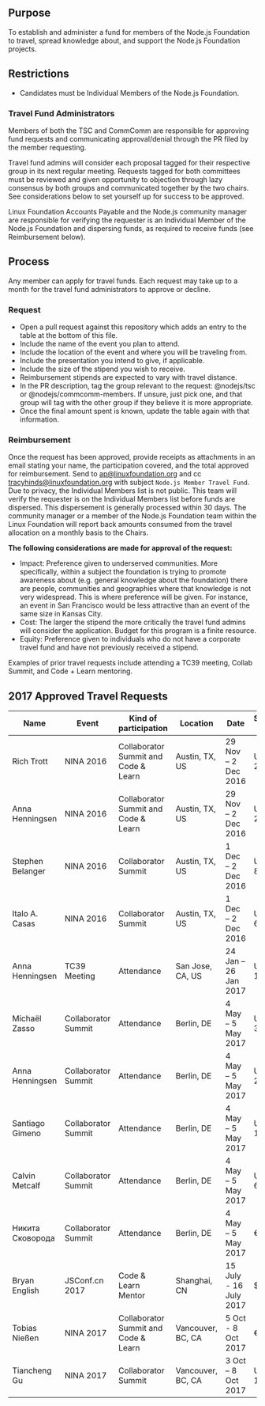 ## Purpose

To establish and administer a fund for members of the Node.js
Foundation to travel, spread knowledge about, and support the Node.js 
Foundation projects.

## Restrictions

* Candidates must be Individual Members of the Node.js Foundation.

### Travel Fund Administrators

Members of both the TSC and CommComm are responsible for approving fund requests
and communicating approval/denial through the PR filed by the member requesting. 

Travel fund admins will consider each proposal tagged for their respective group 
in its next regular meeting. Requests tagged for both committees must be reviewed 
and given opportunity to objection through lazy consensus by both groups and 
communicated together by the two chairs. See considerations below to set yourself 
up for success to be approved. 

Linux Foundation Accounts Payable and the Node.js community manager are responsible for 
verifying the requester is an Individual Member of the Node.js Foundation and dispersing funds,
as required to receive funds (see Reimbursement below).

## Process

Any member can apply for travel funds. Each request may take up to a month
for the travel fund administrators to approve or decline.

### Request
* Open a pull request against this repository which adds an entry to the table at the bottom of this file.
 * Include the name of the event you plan to attend.
 * Include the location of the event and where you will be traveling from.
 * Include the presentation you intend to give, if applicable.
 * Include the size of the stipend you wish to receive.
  * Reimbursement stipends are expected to vary with travel distance.
  * In the PR description, tag the group relevant to the request: @nodejs/tsc or @nodejs/commcomm-members. 
  If unsure, just pick one, and that group will tag with the other group if they believe it is more appropriate.
* Once the final amount spent is known, update the table again with that information.

### Reimbursement
  
Once the request has been approved, provide receipts as attachments in an email stating your name, the participation covered, and the total approved for reimbursement. Send to ap@linuxfoundation.org and cc tracyhinds@linuxfoundation.org with subject `Node.js Member Travel Fund`. Due to privacy, the Individual Members list is not public. This team will verify the requester is on the Individual Members list before funds are dispersed. This dispersement is generally processed within 30 days. The community manager or a member of the Node.js Foundation team within the Linux Foundation will report back amounts consumed from the travel allocation on a monthly basis to the Chairs.

**The following considerations are made for approval of the request:**

* Impact: Preference given to underserved communities. More specifically,
within a subject the foundation is trying to promote awareness about (e.g.
general knowledge about the foundation) there are people, communities and
geographies where that knowledge is not very widespread. This is where
preference will be given. For instance, an event in San Francisco would be
less attractive than an event of the same size in Kansas City.
* Cost: The larger the stipend the more critically the travel fund admins will 
consider the application. Budget for this program is a finite resource.
* Equity: Preference given to individuals who do not have a corporate travel fund and have
not previously received a stipend.

Examples of prior travel requests include attending a TC39 meeting, Collab Summit, and Code + Learn mentoring.

## 2017 Approved Travel Requests 
  
Name | Event | Kind of participation | Location | Date | Stipend size
---- | ----- | --------------------- | -------- | ---- | ------------
Rich Trott | NINA 2016 | Collaborator Summit and Code & Learn | Austin, TX, US | 29 Nov – 2 Dec 2016 | US$ 2000
Anna Henningsen | NINA 2016 | Collaborator Summit and Code & Learn | Austin, TX, US | 29 Nov – 2 Dec 2016 | US$ 2530
Stephen Belanger | NINA 2016 | Collaborator Summit | Austin, TX, US | 1 Dec – 2 Dec 2016 | US$ 800
Italo A. Casas | NINA 2016 | Collaborator Summit | Austin, TX, US | 1 Dec – 2 Dec 2016 | US$ 644
Anna Henningsen | TC39 Meeting | Attendance | San Jose, CA, US | 24 Jan – 26 Jan 2017 | US$ 1048
Michaël Zasso | Collaborator Summit | Attendance | Berlin, DE | 4 May – 5 May 2017 | US$ 318
Anna Henningsen | Collaborator Summit | Attendance | Berlin, DE | 4 May – 5 May 2017 | US$ 240
Santiago Gimeno | Collaborator Summit | Attendance | Berlin, DE | 4 May – 5 May 2017 | US$ 160
Calvin Metcalf | Collaborator Summit | Attendance | Berlin, DE | 4 May – 5 May 2017 | US$ 600
Никита Сковорода | Collaborator Summit | Attendance | Berlin, DE | 4 May – 5 May 2017 | €573
Bryan English | JSConf.cn 2017 | Code & Learn Mentor | Shanghai, CN | 15 July - 16 July 2017 | $1100
Tobias Nießen | NINA 2017 | Collaborator Summit and Code & Learn | Vancouver, BC, CA | 5 Oct - 8 Oct 2017 | €1300
Tiancheng Gu | NINA 2017 | Collaborator Summit | Vancouver, BC, CA | 3 Oct – 8 Oct 2017 | US$ 1200
